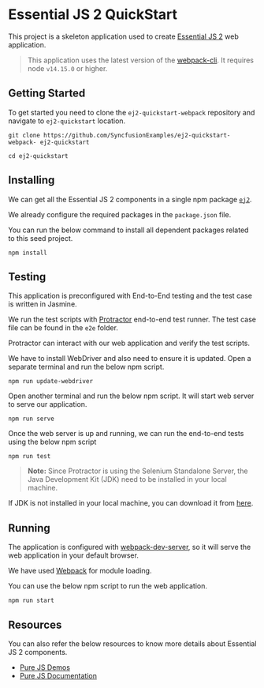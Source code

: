 # Essential JS 2 QuickStart

This project is a skeleton application used to create [Essential JS 2](https://www.syncfusion.com/products/essential-js2) web application.

>This application uses the latest version of the [webpack-cli](https://webpack.js.org/api/cli/#commands). It requires node `v14.15.0` or higher.

## Getting Started

To get started you need to clone the `ej2-quickstart-webpack` repository and navigate to `ej2-quickstart` location.

```
git clone https://github.com/SyncfusionExamples/ej2-quickstart-webpack- ej2-quickstart

cd ej2-quickstart
```

## Installing

We can get all the Essential JS 2 components in a single npm package [`ej2`](https://www.npmjs.com/package/@syncfusion/ej2).

We already configure the required packages in the `package.json` file.

You can run the below command to install all dependent packages related to this seed project.

```
npm install
```

## Testing

This application is preconfigured with End-to-End testing and the test case is written in Jasmine.

We run the test scripts with [Protractor](http://www.protractortest.org/#/) end-to-end test runner. The test case file can be found in the `e2e` folder.

Protractor can interact with our web application and verify the test scripts.

We have to install WebDriver and also need to ensure it is updated. Open a separate terminal and run the below npm script.

```
npm run update-webdriver
```

Open another terminal and run the below npm script. It will start web server to serve our application.

```
npm run serve
```

Once the web server is up and running, we can run the end-to-end tests using the below npm script

```
npm run test
```

> **Note:** Since Protractor is using the Selenium Standalone Server, the Java Development Kit (JDK) need to be installed in your local machine.

If JDK is not installed in your local machine, you can download it from [here](http://www.oracle.com/technetwork/java/javase/downloads/index.html).

## Running

The application is configured with [webpack-dev-server](https://webpack.js.org/configuration/dev-server/#devserver), so it will serve the web application in your default browser.

We have used [Webpack](https://github.com/webpack/webpack) for module loading.

You can use the below npm script to run the web application.

```
npm run start
```

## Resources

You can also refer the below resources to know more details about Essential JS 2 components.

* [Pure JS Demos](http://ej2.syncfusion.com/demos/)
* [Pure JS Documentation](http://ej2.syncfusion.com/documentation/)
